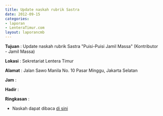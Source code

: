 ```yaml
---
title: Update naskah rubrik Sastra
date: 2012-09-15
categories:
- laporan
- LenteraTimur.com
layout: laporancmb
---
```


**Tujuan** : Update naskah rubrik Sastra "Puisi-Puisi Jamil Massa" (Kontributor - Jamil Massa)

**Lokasi** : Sekretariat Lentera Timur 

**Alamat** : Jalan Sawo Manila No. 10 Pasar Minggu, Jakarta Selatan

**Jam** : 

**Hadir** :  


**Ringkasan** : 
* Naskah dapat dibaca [di sini](http://www.lenteratimur.com/2012/09/puisi-puisi-jamil-massa/)
